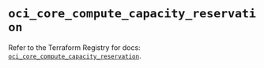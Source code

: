 # `oci_core_compute_capacity_reservation`

Refer to the Terraform Registry for docs: [`oci_core_compute_capacity_reservation`](https://registry.terraform.io/providers/hashicorp/oci/7.19.0/docs/resources/core_compute_capacity_reservation).
